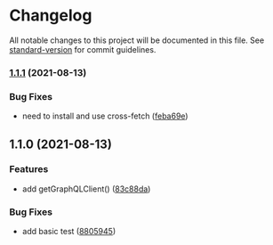 # Changelog

All notable changes to this project will be documented in this file. See [standard-version](https://github.com/conventional-changelog/standard-version) for commit guidelines.

### [1.1.1](https://github.com/stevecaldwell77/graphql-request-appsync-iam-js/compare/v1.1.0...v1.1.1) (2021-08-13)


### Bug Fixes

* need to install and use cross-fetch ([feba69e](https://github.com/stevecaldwell77/graphql-request-appsync-iam-js/commit/feba69e2ff58292250dad1bd60b4330ccf02b2e1))

## 1.1.0 (2021-08-13)


### Features

* add getGraphQLClient() ([83c88da](https://github.com/stevecaldwell77/graphql-request-appsync-iam-js/commit/83c88da0b69566bbf88285dd3e1969fef3af0749))


### Bug Fixes

* add basic test ([8805945](https://github.com/stevecaldwell77/graphql-request-appsync-iam-js/commit/8805945043a8da60851d0dc176642df3a032a61e))
